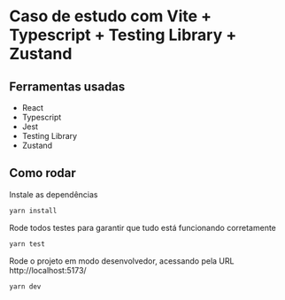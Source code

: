 # Caso de estudo com Vite + Typescript + Testing Library + Zustand

## Ferramentas usadas

- React
- Typescript
- Jest
- Testing Library
- Zustand

## Como rodar

Instale as dependências

```bash
yarn install
```

Rode todos testes para garantir que tudo está funcionando corretamente

```bash
yarn test
```

Rode o projeto em modo desenvolvedor, acessando pela URL http://localhost:5173/

```bash
yarn dev
```
